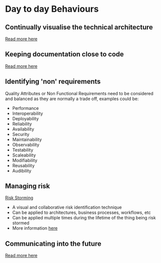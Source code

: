 # Day to day Behaviours

## Continually visualise the technical architecture

[Read more here](principles/continually_visualise_the_technical_architecture.md)

## Keeping documentation close to code

[Read more here](principles/keep_documentation_close_to_code.md)

## Identifying 'non' requirements

Quality Attributes or Non Functional Requirements need to be considered and balanced as they are normally a trade off, examples could be:

 - Performance
 - Interoperability
 - Deployability
 - Reliability
 - Availability
 - Security  
 - Maintainability
 - Observability
 - Testability
 - Scaleability
 - Modifiability
 - Reusability
 - Audibility

##  Managing risk

[Risk Storming](https://www.google.com/url?q=https%3A%2F%2Friskstorming.com%2F&sa=D&sntz=1&usg=AOvVaw3BVCnFt1o6K9xYXddpDFY9)
    
-   A visual and collaborative risk identification technique
-   Can be applied to architectures, business processes, workflows, etc
-   Can be applied multiple times during the lifetime of the thing being risk stormed
-   More information [here](https://sites.google.com/madetech.com/signpost/home/software-engineering/technical-architecture/processes/risk-storming)

## Communicating into the future

[Read more here](principles/communicate_into_the_future.md)
